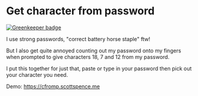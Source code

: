 # Get character from password

[![Greenkeeper badge](https://badges.greenkeeper.io/spences10/characters-from-password.svg)](https://greenkeeper.io/)

I use strong passwords, "correct battery horse staple" ftw!

But I also get quite annoyed counting out my password onto my fingers when prompted to give characters 18, 7 and 12 from my password.

I put this together for just that, paste or type in your password then pick out your character you need.

Demo: https://cfromp.scottspence.me
